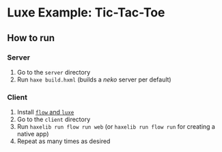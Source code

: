 
# Luxe Example: Tic-Tac-Toe



## How to run

### Server
1. Go to the `server` directory
2. Run `haxe build.hxml` (builds a _neko_ server per default)

### Client
1. Install [`flow` and `luxe`](http://luxeengine.com/docs/setup.html)
2. Go to the `client` directory
3. Run `haxelib run flow run web` (or `haxelib run flow run` for creating a native app)
4. Repeat as many times as desired
